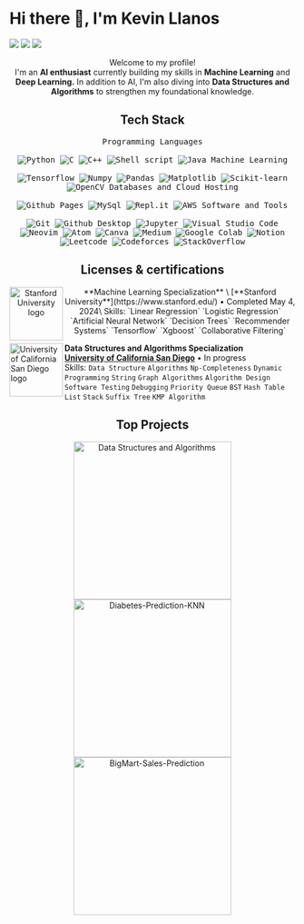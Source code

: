 <h1 align="left">
  Hi there 👋, I'm Kevin Llanos
</h1>

<!-- Header Links -->
<p align="left">
  <a href="https://bento.me/amangupta143"><img src="https://img.shields.io/badge/-Portfolio-red?style=flat&logo=appveyor&logoColor=white"></a>
  <a href="https://github.com/amangupta143"><img src="https://img.shields.io/badge/-Github-000?style=flat&logo=Github&logoColor=white"></a>
  <a href="https://www.linkedin.com/in/amangupta143/"><img src="https://img.shields.io/badge/-LinkedIn-blue?style=flat&logo=Linkedin&logoColor=white"></a>
</p>

<!-- Short Bio -->
<p align="center">Welcome to my profile! </br> I'm an <b>AI enthusiast</b> currently building my skills in <b>Machine Learning</b> and <b>Deep Learning.</b> In addition to AI, I'm also diving into <b>Data Structures and Algorithms</b> to strengthen my foundational knowledge.</p>

<!-- Tech Stack -->
<h2 align="center">Tech Stack</h2>
<div align="center">
  <kbd>
    <kbd>Programming Languages</kbd>
    <br><br>
    <img alt="Python" src="https://img.shields.io/badge/Python-05122A?style=flat&logo=python">
    <img alt="C" src="https://img.shields.io/badge/C-05122A?logo=c&style=flat">
    <img alt="C++" src="https://img.shields.io/badge/C%2B%2B-05122A?logo=cplusplus&style=flat">
    <img src="https://img.shields.io/badge/Shell%20Script-05122A?style=flat&logo=gnu-bash&logoColor=white" alt="Shell script">
    <img alt="Java" src="https://img.shields.io/badge/Java-05122A?logo=openjdk&style=flat">
  </kbd>
  <kbd>
    <kbd>Machine Learning</kbd>
    <br><br>
    <img alt="Tensorflow" src="https://img.shields.io/badge/Tensorflow-05122A?style=flat&logo=tensorflow">
    <img alt="Numpy" src="https://img.shields.io/badge/Numpy-05122A?style=flat&logo=numpy">
    <img alt="Pandas" src="https://img.shields.io/badge/Pandas-05122A?style=flat&logo=Pandas">
    <img alt="Matplotlib" src="https://img.shields.io/badge/Matplotlib-05122A?style=flat">
    <img alt="Scikit-learn" src="https://img.shields.io/badge/Scikit--learn-05122A?style=flat&logo=Scikit-learn">
    <img alt="OpenCV" src="https://img.shields.io/badge/OpenCV-05122A?style=flat&logo=OpenCV">
  </kbd>
  <kbd>
    <kbd>Databases and Cloud Hosting</kbd>
    <br><br>
    <img alt="Github Pages" src="https://img.shields.io/badge/Github%20Pages-05122A?style=flat&logo=Github">
    <img alt="MySql" src="https://img.shields.io/badge/MySql-05122A?style=flat&logo=MySql">
    <img alt="Repl.it" src="https://img.shields.io/badge/Repl.it-05122A.svg?style=flat&logo=Replit">
    <img src="https://img.shields.io/badge/AWS%20Amplify-05122A?style=flat&logo=amazon-aws&logoColor=white" alt="AWS">
  </kbd>
  <kbd>
    <kbd>Software and Tools</kbd>
    <br><br>
    <img alt="Git" src="https://img.shields.io/badge/Git-05122A?style=flat&logo=Git">
    <img alt="Github Desktop" src="https://img.shields.io/badge/Github%20Desktop-05122A?style=flat&logo=Github">
    <img alt="Jupyter" src="https://img.shields.io/badge/Jupyter-05122A?style=flat&logo=Jupyter">
    <img alt="Visual Studio Code" src="https://img.shields.io/badge/Visual%20Studio%20Code-05122A?style=flat&logo=Visual%20Studio%20Code">
    <img alt="Neovim" src="https://img.shields.io/badge/Neovim-05122A?style=flat&logo=Neovim">
    <img alt="Atom" src="https://img.shields.io/badge/Atom-05122A?style=flat">
    <img alt="Canva" src="https://img.shields.io/badge/Canva-05122A?style=flat&logo=Canva">
    <img alt="Medium" src="https://img.shields.io/badge/Medium-05122A?style=flat&logo=Medium">
    <img alt="Google Colab" src="https://img.shields.io/badge/Google%20Colab-05122A?style=flat&logo=Google%20Colab">
    <img alt="Notion" src="https://img.shields.io/badge/Notion-05122A?style=flat&logo=Notion">
    <img alt="Leetcode" src="https://img.shields.io/badge/Leetcode-05122A?style=flat&logo=Leetcode">
    <img alt="Codeforces" src="https://img.shields.io/badge/Codeforces-05122A?style=flat&logo=codeforces">
    <img alt="StackOverflow" src="https://img.shields.io/badge/StackOverflow-05122A?style=flat&logo=StackOverflow">
  </kbd>
</div>

<!-- Licenses & certifications -->
<h2 align="center">Licenses & certifications</h2>
<p align="center">
  <a href="https://www.stanford.edu/"><img align="left" height="94px" width="94px" alt="Stanford University logo" src="https://media.licdn.com/dms/image/C560BAQHr9suxyJBXMw/company-logo_200_200/0/1635534378870/stanford_university_logo?e=1723680000&v=beta&t=LPfySBrOZL3Abme80Rn3zZ_amSM3HFU8l65TpWwBmjk"></a>
  **Machine Learning Specialization** \
  [**Stanford University**](https://www.stanford.edu/) • Completed May 4, 2024\
  Skills: `Linear Regression` `Logistic Regression` `Artificial Neural Network` `Decision Trees`
  `Recommender Systems` `Tensorflow` `Xgboost` `Collaborative Filtering`

  <a href="https://ucsd.edu/"><img align="left" height="94px" width="94px" alt="University of California San Diego logo" src="https://media.licdn.com/dms/image/C560BAQHQYa-3EY_aaQ/company-logo_200_200/0/1630633790917/university_of_california_at_san_diego_logo?e=1723680000&v=beta&t=X_5Qx4h6UBPAShe291vknG4p8tGYC79r2en8cDoLtAQ"></a>
  **Data Structures and Algorithms Specialization** \
  [**University of California San Diego**](https://ucsd.edu/) • In progress \
  Skills: `Data Structure` `Algorithms` `Np-Completeness` `Dynamic Programming` `String` `Graph Algorithms` `Algorithm Design` `Software Testing` `Debugging` `Priority Queue` `BST` `Hash Table` `List` `Stack`
  `Suffix Tree` `KMP Algorithm`
</p>

<!-- Top Projects List -->
<h2 align="center">Top Projects</h2>
<p align="center">
  <a href="https://github.com/amangupta143/Data-Structures-and-Algorithms"><img width="278" src="https://denvercoder1-github-readme-stats.vercel.app/api/pin/?username=amangupta143&repo=Data-Structures-and-Algorithms&theme=dark&bg_color=0D1017&title_color=E8EDF3&hide_border=false&icon_color=E8EDF3&show_icons=false&border_radius=0" alt="Data Structures and Algorithms"></a>
  <a href="https://github.com/amangupta143/Diabetes-Prediction-KNN"><img width="278" src="https://denvercoder1-github-readme-stats.vercel.app/api/pin/?username=amangupta143&repo=Diabetes-Prediction-KNN&theme=dark&bg_color=0D1017&title_color=E8EDF3&hide_border=false&icon_color=E8EDF3&show_icons=false&border_radius=0" alt="Diabetes-Prediction-KNN"></a>
  <a href="https://github.com/amangupta143/BigMart-Sales-Prediction"><img width="278" src="https://denvercoder1-github-readme-stats.vercel.app/api/pin/?username=amangupta143&repo=BigMart-Sales-Prediction&theme=dark&bg_color=0D1017&title_color=E8EDF3&hide_border=false&icon_color=E8EDF3&show_icons=false&border_radius=0" alt="BigMart-Sales-Prediction"></a>
</p>
